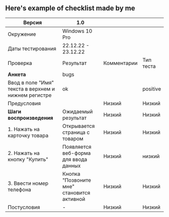 ## Here's example of checklist made by me

| Версия      |   1.0  |  |   |
| --- | --- |--- |--- |
| Окружение   |   Windows 10 Pro      |    |    |
| Даты тестирования   |     22.12.22 - 23.12.22    |    |    |
| Проверка   |    Результат     |Комментарии    |Тип теста    |
| **Анкета**   |    bugs     |     |    |
| Ввод в поле "Имя" текста в верхнем и нижнем регистре   |    ok     |    |positive    |
| Предусловия   |         |Низкий    |Низкий    |
| **Шаги воспроизведения**   |    Ожидаемый результат     |Низкий    |Низкий    |
|1. Нажать на карточку товара   |   Открывается страница с товаром      |Низкий    |Низкий    |
|2. Нажать на кнопку "Купить"  |     Появляется веб-форма для ввода данных |  Низкий    | низкий |
|3. Ввести номер телефона   |   Кнопка "Позвоните мне" становится активной   |Низкий    |Низкий    |
| Постусловия   |    -    |Низкий    |Низкий    |